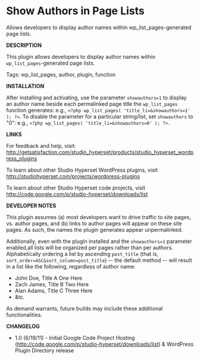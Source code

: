 Show Authors in Page Lists
=========================

Allows developers to display author names within wp_list_pages-generated page lists.

**DESCRIPTION**

This plugin allows developers to display author names within `wp_list_pages`-generated page lists.

Tags: wp_list_pages, author, plugin, function

**INSTALLATION**

After installing and activating, use the parameter `showauthors=1` to display an author name beside each permalinked page title the `wp_list_pages` function generates: e.g., `<?php wp_list_pages( 'title_li=&showauthors=1' ); ?>`. To disable the parameter for a particular string/list, set `showauthors` to "0": e.g., `<?php wp_list_pages( 'title_li=&showauthors=0' ); ?>`.

**LINKS**

For feedback and help, visit: http://getsatisfaction.com/studio_hyperset/products/studio_hyperset_wordpress_plugins

To learn about other Studio Hyperset WordPress plugins, visit http://studiohyperset.com/projects/wordpress-plugins

To learn about other Studio Hyperset code projects, visit http://code.google.com/p/studio-hyperset/downloads/list

**DEVELOPER NOTES**

This plugin assumes (a) most developers want to drive traffic to site pages, vs. author pages, and (b) links to author pages will appear on these site pages. As such, the names the plugin generates appear unpermalinked.

Additionally, even with the plugin installed and the `showauthors=1` parameter enabled,all lists will be organized per pages rather than per authors. Alphabetically ordering a list by ascending `post_title` (that is, `sort_order=ASC&sort_column=post_title`) -- the default method -- will result in a list like the following, regardless of author name:

* John Doe, Title A One Here
* Zach James, Title B Two Here
* Alan Adams, Title C Three Here
* &tc.

As demand warrants, future builds may include these additional functionalities.

**CHANGELOG**

- 1.0 (6/19/11) - Initial Google Code Project Hosting (http://code.google.com/p/studio-hyperset/downloads/list) & WordPress Plugin Directory release
